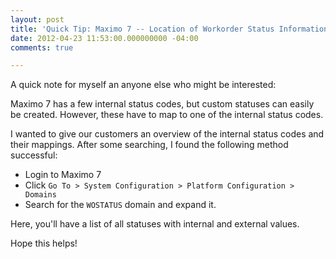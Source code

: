 ```yaml
---
layout: post
title: 'Quick Tip: Maximo 7 -- Location of Workorder Status Information [Field Notes]'
date: 2012-04-23 11:53:00.000000000 -04:00
comments: true

---
```

A quick note for myself an anyone else who might be interested:

Maximo 7 has a few internal status codes, but custom statuses can easily be created. However, these have to map to one of the internal status codes.

I wanted to give our customers an overview of the internal status codes and their mappings. After some searching, I found the following method successful:

* Login to Maximo 7
* Click `Go To > System Configuration > Platform Configuration > Domains`
* Search for the `WOSTATUS` domain and expand it.

Here, you'll have a list of all statuses with internal and external values.

Hope this helps!
